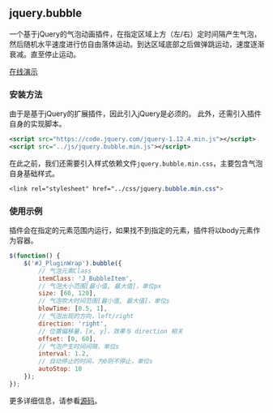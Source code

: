 ## jquery.bubble

一个基于jQuery的气泡动画插件，在指定区域上方（左/右）定时间隔产生气泡，然后随机水平速度进行仿自由落体运动。到达区域底部之后做弹跳运动，速度逐渐衰减。直至停止运动。

[在线演示](http://seejs.me/jquery.bubble/demo/)

### 安装方法

由于是基于jQuery的扩展插件，因此引入jQuery是必须的。
此外，还需引入插件自身的实现脚本。

```xml
<script src="https://code.jquery.com/jquery-1.12.4.min.js"></script>
<script src="../js/jquery.bubble.min.js"></script>
```

在此之前，我们还需要引入样式依赖文件`jquery.bubble.min.css`，主要包含气泡自身基础样式。

```css
<link rel="stylesheet" href="../css/jquery.bubble.min.css">
```

### 使用示例

插件会在指定的元素范围内运行，如果找不到指定的元素，插件将以body元素作为容器。

```js
$(function() {
    $('#J_PluginWrap').bubble({
        // 气泡元素Class
        itemClass: 'J_BubbleItem',
        // 气泡大小范围[最小值, 最大值]，单位px
        size: [60, 120],
        // 气泡吹大时间范围[最小值, 最大值]，单位s
        blowTime: [0.5, 1],
        // 气泡出现的方向，left/right
        direction: 'right',
        // 位置偏移量，[x, y]，效果与 direction 相关
        offset: [0, 60],
        // 气泡产生时间间隔，单位s
        interval: 1.2,
        // 自动停止的时间，为0则不停止，单位s
        autoStop: 10
    });
});
```

更多详细信息，请参看[源码](https://github.com/mailzwj/jquery.bubble)。